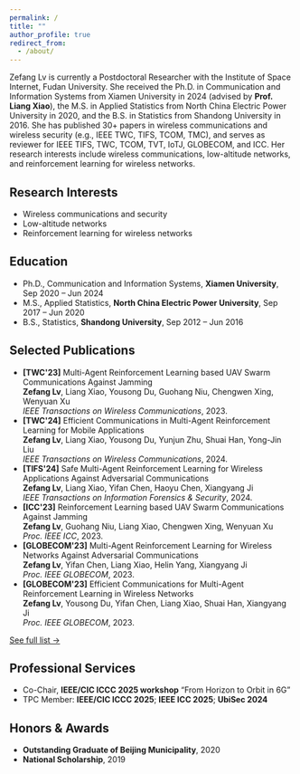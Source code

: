 ```yaml
---
permalink: /
title: ""
author_profile: true
redirect_from:
  - /about/
---
```


Zefang Lv is currently a Postdoctoral Researcher with the Institute of Space Internet, Fudan University.
She received the Ph.D. in Communication and Information Systems from Xiamen University in 2024 (advised by **Prof. Liang Xiao**),
the M.S. in Applied Statistics from North China Electric Power University in 2020, and the B.S. in Statistics from Shandong University in 2016.
She has published 30+ papers in wireless communications and wireless security (e.g., IEEE TWC, TIFS, TCOM, TMC), and serves as reviewer for IEEE TIFS, TWC, TCOM, TVT, IoTJ, GLOBECOM, and ICC.
Her research interests include wireless communications, low-altitude networks, and reinforcement learning for wireless networks.

## Research Interests
- Wireless communications and security  
- Low-altitude networks  
- Reinforcement learning for wireless networks

## Education
- Ph.D., Communication and Information Systems, **Xiamen University**, Sep 2020 – Jun 2024  
- M.S., Applied Statistics, **North China Electric Power University**, Sep 2017 – Jun 2020  
- B.S., Statistics, **Shandong University**, Sep 2012 – Jun 2016

## Selected Publications
- **[TWC'23]** Multi-Agent Reinforcement Learning based UAV Swarm Communications Against Jamming\
**Zefang Lv**, Liang Xiao, Yousong Du, Guohang Niu, Chengwen Xing, Wenyuan Xu\
*IEEE Transactions on Wireless Communications*, 2023. 
- **[TWC'24]** Efficient Communications in Multi-Agent Reinforcement Learning for Mobile Applications\
**Zefang Lv**, Liang Xiao, Yousong Du, Yunjun Zhu, Shuai Han, Yong-Jin Liu\
*IEEE Transactions on Wireless Communications*, 2024.
- **[TIFS'24]** Safe Multi-Agent Reinforcement Learning for Wireless Applications Against Adversarial Communications\
**Zefang Lv**, Liang Xiao, Yifan Chen, Haoyu Chen, Xiangyang Ji\
*IEEE Transactions on Information Forensics & Security*, 2024. 
- **[ICC'23]** Reinforcement Learning based UAV Swarm Communications Against Jamming\
**Zefang Lv**, Guohang Niu, Liang Xiao, Chengwen Xing, Wenyuan Xu\
*Proc. IEEE ICC*, 2023. 
- **[GLOBECOM'23]** Multi-Agent Reinforcement Learning for Wireless Networks Against Adversarial Communications\
**Zefang Lv**, Yifan Chen, Liang Xiao, Helin Yang, Xiangyang Ji\
*Proc. IEEE GLOBECOM*, 2023. 
- **[GLOBECOM'23]** Efficient Communications for Multi-Agent Reinforcement Learning in Wireless Networks\
**Zefang Lv**, Yousong Du, Yifan Chen, Liang Xiao, Shuai Han, Xiangyang Ji\
*Proc. IEEE GLOBECOM*, 2023. 

[See full list →](/publications/)

## Professional Services
- Co-Chair, **IEEE/CIC ICCC 2025 workshop** “From Horizon to Orbit in 6G”
- TPC Member: **IEEE/CIC ICCC 2025**; **IEEE ICC 2025**; **UbiSec 2024**

## Honors & Awards
- **Outstanding Graduate of Beijing Municipality**, 2020
- **National Scholarship**, 2019

